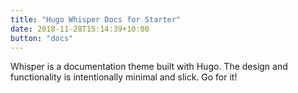 ```yaml
---
title: "Hugo Whisper Docs for Starter"
date: 2018-11-28T15:14:39+10:00
button: "docs"
---
```


Whisper is a documentation theme built with Hugo. The design and functionality is intentionally minimal and slick. Go for it!
